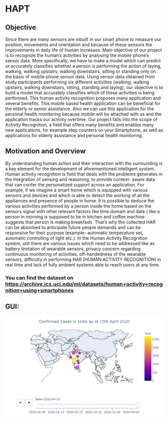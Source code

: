 # HAPT

## Objective
Since there are many sensors are inbuilt in our smart phone to measure our position,
movements and orientation and because of these sensors the improvements in daily life of
human increases. Main objective of our project is to recognize the human’s activities by
analysing the mobile phone’s sensor data. More specifically, we have to make a model which
can predict or accurately classifies whether a person is performing the action of laying,
walking, walking upstairs, walking downstairs, sitting or standing only on the basis of mobile
phone sensor data. Using sensor data obtained from study participants performing six
different activities (walking, walking upstairs, walking downstairs, sitting, standing and
laying), our objective is to build a model that accurately classifies which of these activities is
being performed. This human activity recognition proposes many application and several
benefits. This mobile based health application can be beneficial for the elderly or senior
assistance. Also we can use this application for the personal health monitoring because
mobile will be attached with us and the application tracks our activity overtime. Our project
falls into the scope of Activity Recognition, a field that offers many benefits and enables
many new applications, for example step counters on your Smartphone, as well as
applications for elderly assistance and personal health monitoring.

##  Motivation and Overview
By understanding human action and their interaction with the surrounding is a key element
for the development of aforementioned intelligent system. Human activity recognition is field
that deals with the problems generates in the integration of sensing and reasoning, to provide
context- aware data that can confer the personalized support across an application. For
example, if we imagine a smart home which is equipped with various sensors and devices and
which is able to detect the working of all the appliances and presence of people in home. It is
possible to deduce the various activities performed by a person inside the home based on the
sensors signal with other relevant factors like time domain and date ( like a person in morning
is supposed to be in kitchen and coffee machine suggests that person is making breakfast).
That’s why the collected HAR can be absorbed to anticipate future people demands and can
be responsive for their purpose (example- automatic temperature set, automatic controlling of
light etc.). In the Human Activity Recognition system, still there are various issues which
need to be addressed like as battery limitation of wearable sensors, privacy concern regarding
continuous monitoring of activities, off-handedness of the wearable sensors, difficulty in
performing HAR (HUMAN ACTIVITY RECOGNITION) in real time and lack of fully
ambient systems able to reach users at any time.

### You can find the dataset on https://archive.ics.uci.edu/ml/datasets/human+activity+recognition+using+smartphones

## GUI:
![alt text](https://github.com/Yshika/Covid19/blob/master/Images/india.png)
